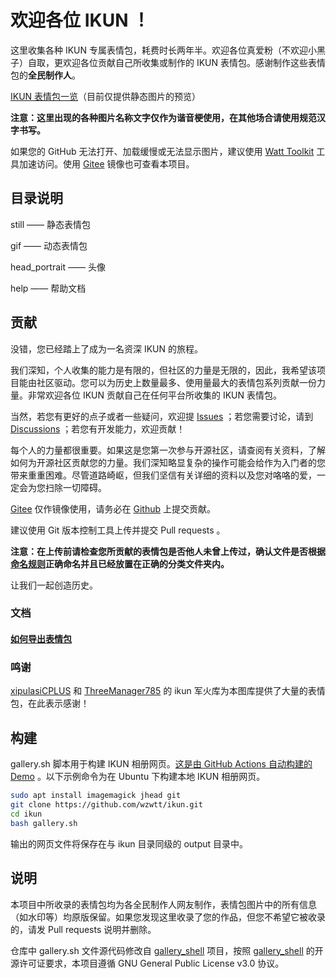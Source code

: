 # 欢迎各位 IKUN ！
这里收集各种 IKUN 专属表情包，耗费时长两年半。欢迎各位真爱粉（不欢迎小黑子）自取，更欢迎各位贡献自己所收集或制作的 IKUN 表情包。感谢制作这些表情包的**全民制作人**。

[IKUN 表情包一览](https://ikun.wcy.one)（目前仅提供静态图片的预览）

**注意：这里出现的各种图片名称文字仅作为谐音梗使用，在其他场合请使用规范汉字书写。**

如果您的 GitHub 无法打开、加载缓慢或无法显示图片，建议使用 [Watt Toolkit](https://github.com/BeyondDimension/SteamTools) 工具加速访问。使用 [Gitee](https://gitee.com/wzwtt/ikun) 镜像也可查看本项目。

## 目录说明
still —— 静态表情包

gif —— 动态表情包

head_portrait —— 头像

help —— 帮助文档

## 贡献
没错，您已经踏上了成为一名资深 IKUN 的旅程。

我们深知，个人收集的能力是有限的，但社区的力量是无限的，因此，我希望该项目能由社区驱动。您可以为历史上数量最多、使用量最大的表情包系列贡献一份力量。非常欢迎各位 IKUN 贡献自己在任何平台所收集的 IKUN 表情包。

当然，若您有更好的点子或者一些疑问，欢迎提 [Issues](https://github.com/wzwtt/ikun/issues) ；若您需要讨论，请到 [Discussions](https://github.com/wzwtt/ikun/discussions) ；若您有开发能力，欢迎贡献！

每个人的力量都很重要。如果这是您第一次参与开源社区，请查阅有关资料，了解如何为开源社区贡献您的力量。我们深知略显复杂的操作可能会给作为入门者的您带来重重困难。尽管道路崎岖，但我们坚信有关详细的资料以及您对咯咯的爱，一定会为您扫除一切障碍。

[Gitee](https://gitee.com/wzwtt/ikun) 仅作镜像使用，请务必在 [Github](https://github.com/wzwtt/ikun) 上提交贡献。

建议使用 Git 版本控制工具上传并提交 Pull requests 。

**注意：在上传前请检查您所贡献的表情包是否他人未曾上传过，确认文件是否根据[命名规则](/help/name_rules.md)正确命名并且已经放置在正确的分类文件夹内。**

让我们一起创造历史。

### 文档
#### [如何导出表情包](/help/export.md)

### 鸣谢
[xipulasiCPLUS](https://github.com/xipulasiCPLUS) 和 [ThreeManager785](https://github.com/ThreeManager785) 的 ikun 军火库为本图库提供了大量的表情包，在此表示感谢！

## 构建
gallery.sh 脚本用于构建 IKUN 相册网页。[这是由 GitHub Actions 自动构建的 Demo](https://ikun.wzwtt.cf/) 。以下示例命令为在 Ubuntu 下构建本地 IKUN 相册网页。

```bash
sudo apt install imagemagick jhead git
git clone https://github.com/wzwtt/ikun.git
cd ikun
bash gallery.sh
```

输出的网页文件将保存在与 ikun 目录同级的 output 目录中。

## 说明
本项目中所收录的表情包均为各全民制作人网友制作，表情包图片中的所有信息（如水印等）均原版保留。如果您发现这里收录了您的作品，但您不希望它被收录的，请发 Pull requests 说明并删除。

仓库中 gallery.sh 文件源代码修改自 [gallery_shell](https://github.com/Cyclenerd/gallery_shell) 项目，按照 [gallery_shell](https://github.com/Cyclenerd/gallery_shell) 的开源许可证要求，本项目遵循 GNU General Public License v3.0 协议。

